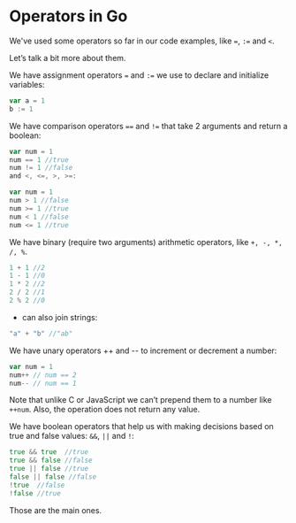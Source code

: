 # Operators in Go
We've used some operators so far in our code examples, like `=`, `:=` and `<`.

Let’s talk a bit more about them.

We have assignment operators `=` and `:=` we use to declare and initialize variables:

```go
var a = 1
b := 1
```

We have comparison operators `==` and `!=` that take 2 arguments and return a boolean:

```go
var num = 1
num == 1 //true
num != 1 //false
and <, <=, >, >=:

var num = 1
num > 1 //false
num >= 1 //true
num < 1 //false
num <= 1 //true
```
We have binary (require two arguments) arithmetic operators, like `+, -, *, /, %`.

```go
1 + 1 //2
1 - 1 //0
1 * 2 //2
2 / 2 //1
2 % 2 //0
```
+ can also join strings:

```go
"a" + "b" //"ab"
```
We have unary operators ++ and -- to increment or decrement a number:

```go
var num = 1
num++ // num == 2
num-- // num == 1
```
Note that unlike C or JavaScript we can’t prepend them to a number like `++num`. Also, the operation does not return any value.

We have boolean operators that help us with making decisions based on true and false values: `&&`, `||` and `!`:

```go
true && true  //true
true && false //false
true || false //true
false || false //false
!true  //false
!false //true
```
Those are the main ones.